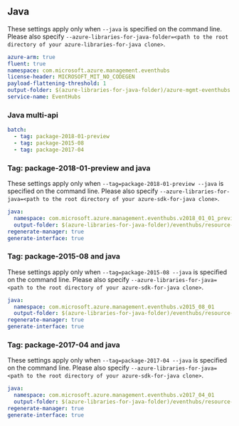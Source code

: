 ## Java

These settings apply only when `--java` is specified on the command line.
Please also specify `--azure-libraries-for-java-folder=<path to the root directory of your azure-libraries-for-java clone>`.

``` yaml $(java)
azure-arm: true
fluent: true
namespace: com.microsoft.azure.management.eventhubs
license-header: MICROSOFT_MIT_NO_CODEGEN
payload-flattening-threshold: 1
output-folder: $(azure-libraries-for-java-folder)/azure-mgmt-eventhubs
service-name: EventHubs
```

### Java multi-api

``` yaml $(java) && $(multiapi)
batch:
  - tag: package-2018-01-preview
  - tag: package-2015-08
  - tag: package-2017-04
```

### Tag: package-2018-01-preview and java

These settings apply only when `--tag=package-2018-01-preview --java` is specified on the command line.
Please also specify `--azure-libraries-for-java=<path to the root directory of your azure-sdk-for-java clone>`.

``` yaml $(tag) == 'package-2018-01-preview' && $(java) && $(multiapi)
java:
  namespace: com.microsoft.azure.management.eventhubs.v2018_01_01_preview
  output-folder: $(azure-libraries-for-java-folder)/eventhubs/resource-manager/v2018_01_01_preview
regenerate-manager: true
generate-interface: true
```

### Tag: package-2015-08 and java

These settings apply only when `--tag=package-2015-08 --java` is specified on the command line.
Please also specify `--azure-libraries-for-java=<path to the root directory of your azure-sdk-for-java clone>`.

``` yaml $(tag) == 'package-2015-08' && $(java) && $(multiapi)
java:
  namespace: com.microsoft.azure.management.eventhubs.v2015_08_01
  output-folder: $(azure-libraries-for-java-folder)/eventhubs/resource-manager/v2015_08_01
regenerate-manager: true
generate-interface: true
```

### Tag: package-2017-04 and java

These settings apply only when `--tag=package-2017-04 --java` is specified on the command line.
Please also specify `--azure-libraries-for-java=<path to the root directory of your azure-sdk-for-java clone>`.

``` yaml $(tag) == 'package-2017-04' && $(java) && $(multiapi)
java:
  namespace: com.microsoft.azure.management.eventhubs.v2017_04_01
  output-folder: $(azure-libraries-for-java-folder)/eventhubs/resource-manager/v2017_04_01
regenerate-manager: true
generate-interface: true
```
